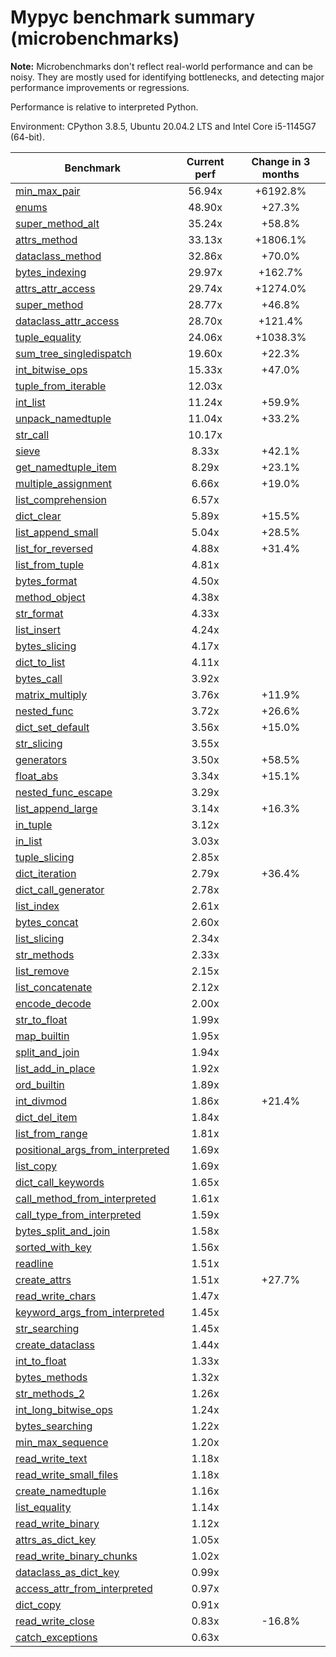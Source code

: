 # Mypyc benchmark summary (microbenchmarks)

**Note:** Microbenchmarks don't reflect real-world performance and can be noisy.
           They are mostly used for identifying bottlenecks, and detecting major performance
           improvements or regressions.

Performance is relative to interpreted Python.

Environment: CPython 3.8.5, Ubuntu 20.04.2 LTS and Intel Core i5-1145G7 (64-bit).

| Benchmark | Current perf | Change in 3 months |
| --- | :---: | :---: |
| [min_max_pair](benchmarks/min_max_pair.md) | 56.94x | +6192.8% |
| [enums](benchmarks/enums.md) | 48.90x | +27.3% |
| [super_method_alt](benchmarks/super_method_alt.md) | 35.24x | +58.8% |
| [attrs_method](benchmarks/attrs_method.md) | 33.13x | +1806.1% |
| [dataclass_method](benchmarks/dataclass_method.md) | 32.86x | +70.0% |
| [bytes_indexing](benchmarks/bytes_indexing.md) | 29.97x | +162.7% |
| [attrs_attr_access](benchmarks/attrs_attr_access.md) | 29.74x | +1274.0% |
| [super_method](benchmarks/super_method.md) | 28.77x | +46.8% |
| [dataclass_attr_access](benchmarks/dataclass_attr_access.md) | 28.70x | +121.4% |
| [tuple_equality](benchmarks/tuple_equality.md) | 24.06x | +1038.3% |
| [sum_tree_singledispatch](benchmarks/sum_tree_singledispatch.md) | 19.60x | +22.3% |
| [int_bitwise_ops](benchmarks/int_bitwise_ops.md) | 15.33x | +47.0% |
| [tuple_from_iterable](benchmarks/tuple_from_iterable.md) | 12.03x |  |
| [int_list](benchmarks/int_list.md) | 11.24x | +59.9% |
| [unpack_namedtuple](benchmarks/unpack_namedtuple.md) | 11.04x | +33.2% |
| [str_call](benchmarks/str_call.md) | 10.17x |  |
| [sieve](benchmarks/sieve.md) | 8.33x | +42.1% |
| [get_namedtuple_item](benchmarks/get_namedtuple_item.md) | 8.29x | +23.1% |
| [multiple_assignment](benchmarks/multiple_assignment.md) | 6.66x | +19.0% |
| [list_comprehension](benchmarks/list_comprehension.md) | 6.57x |  |
| [dict_clear](benchmarks/dict_clear.md) | 5.89x | +15.5% |
| [list_append_small](benchmarks/list_append_small.md) | 5.04x | +28.5% |
| [list_for_reversed](benchmarks/list_for_reversed.md) | 4.88x | +31.4% |
| [list_from_tuple](benchmarks/list_from_tuple.md) | 4.81x |  |
| [bytes_format](benchmarks/bytes_format.md) | 4.50x |  |
| [method_object](benchmarks/method_object.md) | 4.38x |  |
| [str_format](benchmarks/str_format.md) | 4.33x |  |
| [list_insert](benchmarks/list_insert.md) | 4.24x |  |
| [bytes_slicing](benchmarks/bytes_slicing.md) | 4.17x |  |
| [dict_to_list](benchmarks/dict_to_list.md) | 4.11x |  |
| [bytes_call](benchmarks/bytes_call.md) | 3.92x |  |
| [matrix_multiply](benchmarks/matrix_multiply.md) | 3.76x | +11.9% |
| [nested_func](benchmarks/nested_func.md) | 3.72x | +26.6% |
| [dict_set_default](benchmarks/dict_set_default.md) | 3.56x | +15.0% |
| [str_slicing](benchmarks/str_slicing.md) | 3.55x |  |
| [generators](benchmarks/generators.md) | 3.50x | +58.5% |
| [float_abs](benchmarks/float_abs.md) | 3.34x | +15.1% |
| [nested_func_escape](benchmarks/nested_func_escape.md) | 3.29x |  |
| [list_append_large](benchmarks/list_append_large.md) | 3.14x | +16.3% |
| [in_tuple](benchmarks/in_tuple.md) | 3.12x |  |
| [in_list](benchmarks/in_list.md) | 3.03x |  |
| [tuple_slicing](benchmarks/tuple_slicing.md) | 2.85x |  |
| [dict_iteration](benchmarks/dict_iteration.md) | 2.79x | +36.4% |
| [dict_call_generator](benchmarks/dict_call_generator.md) | 2.78x |  |
| [list_index](benchmarks/list_index.md) | 2.61x |  |
| [bytes_concat](benchmarks/bytes_concat.md) | 2.60x |  |
| [list_slicing](benchmarks/list_slicing.md) | 2.34x |  |
| [str_methods](benchmarks/str_methods.md) | 2.33x |  |
| [list_remove](benchmarks/list_remove.md) | 2.15x |  |
| [list_concatenate](benchmarks/list_concatenate.md) | 2.12x |  |
| [encode_decode](benchmarks/encode_decode.md) | 2.00x |  |
| [str_to_float](benchmarks/str_to_float.md) | 1.99x |  |
| [map_builtin](benchmarks/map_builtin.md) | 1.95x |  |
| [split_and_join](benchmarks/split_and_join.md) | 1.94x |  |
| [list_add_in_place](benchmarks/list_add_in_place.md) | 1.92x |  |
| [ord_builtin](benchmarks/ord_builtin.md) | 1.89x |  |
| [int_divmod](benchmarks/int_divmod.md) | 1.86x | +21.4% |
| [dict_del_item](benchmarks/dict_del_item.md) | 1.84x |  |
| [list_from_range](benchmarks/list_from_range.md) | 1.81x |  |
| [positional_args_from_interpreted](benchmarks/positional_args_from_interpreted.md) | 1.69x |  |
| [list_copy](benchmarks/list_copy.md) | 1.69x |  |
| [dict_call_keywords](benchmarks/dict_call_keywords.md) | 1.65x |  |
| [call_method_from_interpreted](benchmarks/call_method_from_interpreted.md) | 1.61x |  |
| [call_type_from_interpreted](benchmarks/call_type_from_interpreted.md) | 1.59x |  |
| [bytes_split_and_join](benchmarks/bytes_split_and_join.md) | 1.58x |  |
| [sorted_with_key](benchmarks/sorted_with_key.md) | 1.56x |  |
| [readline](benchmarks/readline.md) | 1.51x |  |
| [create_attrs](benchmarks/create_attrs.md) | 1.51x | +27.7% |
| [read_write_chars](benchmarks/read_write_chars.md) | 1.47x |  |
| [keyword_args_from_interpreted](benchmarks/keyword_args_from_interpreted.md) | 1.45x |  |
| [str_searching](benchmarks/str_searching.md) | 1.45x |  |
| [create_dataclass](benchmarks/create_dataclass.md) | 1.44x |  |
| [int_to_float](benchmarks/int_to_float.md) | 1.33x |  |
| [bytes_methods](benchmarks/bytes_methods.md) | 1.32x |  |
| [str_methods_2](benchmarks/str_methods_2.md) | 1.26x |  |
| [int_long_bitwise_ops](benchmarks/int_long_bitwise_ops.md) | 1.24x |  |
| [bytes_searching](benchmarks/bytes_searching.md) | 1.22x |  |
| [min_max_sequence](benchmarks/min_max_sequence.md) | 1.20x |  |
| [read_write_text](benchmarks/read_write_text.md) | 1.18x |  |
| [read_write_small_files](benchmarks/read_write_small_files.md) | 1.18x |  |
| [create_namedtuple](benchmarks/create_namedtuple.md) | 1.16x |  |
| [list_equality](benchmarks/list_equality.md) | 1.14x |  |
| [read_write_binary](benchmarks/read_write_binary.md) | 1.12x |  |
| [attrs_as_dict_key](benchmarks/attrs_as_dict_key.md) | 1.05x |  |
| [read_write_binary_chunks](benchmarks/read_write_binary_chunks.md) | 1.02x |  |
| [dataclass_as_dict_key](benchmarks/dataclass_as_dict_key.md) | 0.99x |  |
| [access_attr_from_interpreted](benchmarks/access_attr_from_interpreted.md) | 0.97x |  |
| [dict_copy](benchmarks/dict_copy.md) | 0.91x |  |
| [read_write_close](benchmarks/read_write_close.md) | 0.83x | -16.8% |
| [catch_exceptions](benchmarks/catch_exceptions.md) | 0.63x |  |
